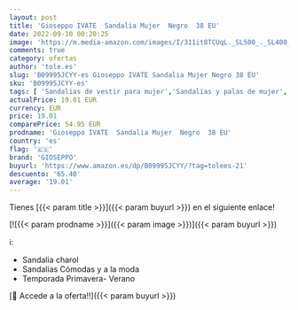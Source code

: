 ```yaml
---
layout: post
title: 'Gioseppo IVATE  Sandalia Mujer  Negro  38 EU'
date: 2022-09-10 00:20:25
image: 'https://m.media-amazon.com/images/I/311it8TCUqL._SL500_._SL400_.jpg'
comments: true
category: ofertas
author: 'tole.es'
slug: 'B09995JCYY-es Gioseppo IVATE Sandalia Mujer Negro 38 EU'
sku: 'B09995JCYY-es'
tags: [ 'Sandalias de vestir para mujer','Sandalias y palas de mujer','Zapatos','Zapatos para mujer','Zapatos y complementos','gioseppo','sandalia','🇪🇸', ]
actualPrice: 19.01 EUR
currency: EUR
price: 19.01
comparePrice: 54.95 EUR
prodname: 'Gioseppo IVATE  Sandalia Mujer  Negro  38 EU'
country: 'es'
flag: '🇪🇸'
brand: 'GIOSEPPO'
buyurl: 'https://www.amazon.es/dp/B09995JCYY/?tag=tolees-21'
descuento: '65.40'
average: '19.01'
---
```


Tienes [{{< param title >}}]({{< param buyurl >}}) en el siguiente enlace!

[![{{< param prodname >}}]({{< param image >}})]({{< param buyurl >}})

ℹ️:

- Sandalia charol
- Sandalias Cómodas y a la moda
- Temporada Primavera- Verano

[🛒 Accede a la oferta!!]({{< param buyurl >}})
